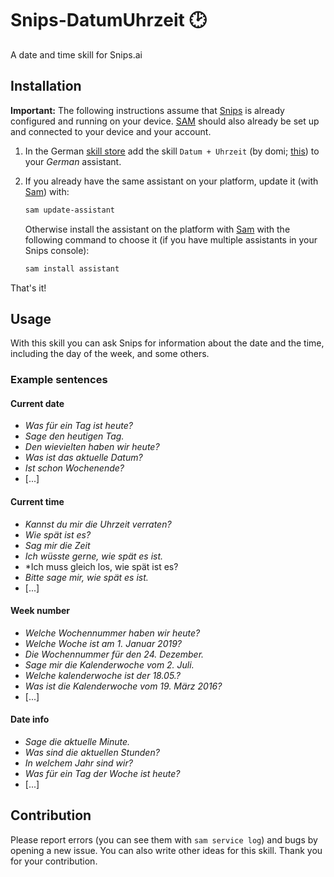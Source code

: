 # Snips-DatumUhrzeit 🕑
A date and time skill for Snips.ai

## Installation

**Important:** The following instructions assume that [Snips](https://snips.gitbook.io/documentation/snips-basics) is
already configured and running on your device. [SAM](https://snips.gitbook.io/getting-started/installation) should
also already be set up and connected to your device and your account.

1. In the German [skill store](https://console.snips.ai/) add the
skill `Datum + Uhrzeit` (by domi; [this](https://console.snips.ai/app-editor/bundle_9P346QWA0xE)) to
your *German* assistant.

2. If you already have the same assistant on your platform, update it
(with [Sam](https://snips.gitbook.io/getting-started/installation)) with:
      ```bash
      sam update-assistant
      ```
      
   Otherwise install the assistant on the platform with [Sam](https://snips.gitbook.io/getting-started/installation)
   with the following command to choose it (if you have multiple assistants in your Snips console):
      ```bash
      sam install assistant
      ```
That's it!

## Usage

With this skill you can ask Snips for information about the date and the time, including the day of the week,
and some others.

### Example sentences

#### Current date

- *Was für ein Tag ist heute?*
- *Sage den heutigen Tag.*
- *Den wievielten haben wir heute?*
- *Was ist das aktuelle Datum?*
- *Ist schon Wochenende?*
- [...]

#### Current time

- *Kannst du mir die Uhrzeit verraten?*
- *Wie spät ist es?*
- *Sag mir die Zeit*
- *Ich wüsste gerne, wie spät es ist.*
- *Ich muss gleich los, wie spät ist es?
- *Bitte sage mir, wie spät es ist.*
- [...]

#### Week number

- *Welche Wochennummer haben wir heute?*
- *Welche Woche ist am 1. Januar 2019?*
- *Die Wochennummer für den 24. Dezember.*
- *Sage mir die Kalenderwoche vom 2. Juli.*
- *Welche kalenderwoche ist der 18.05.?*
- *Was ist die Kalenderwoche vom 19. März 2016?*
- [...]

#### Date info

- *Sage die aktuelle Minute.*
- *Was sind die aktuellen Stunden?*
- *In welchem Jahr sind wir?*
- *Was für ein Tag der Woche ist heute?*
- [...]

## Contribution

Please report errors (you can see them with `sam service log`) and bugs by opening a new issue.
You can also write other ideas for this skill. Thank you for your contribution.
